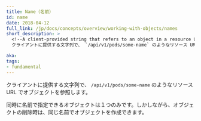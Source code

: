 ```yaml
---
title: Name（名前）
id: name
date: 2018-04-12
full_link: /jp/docs/concepts/overview/working-with-objects/names
short_description: >
  <!--A client-provided string that refers to an object in a resource URL, such as `/api/v1/pods/some-name`.-->
  クライアントに提供する文字列で、 `/api/v1/pods/some-name` のようなリソース URL でオブジェクトを参照します。

aka: 
tags:
- fundamental
---
```

 <!--A client-provided string that refers to an object in a resource URL, such as `/api/v1/pods/some-name`.-->
 クライアントに提供する文字列で、 `/api/v1/pods/some-name` のようなリソース URL でオブジェクトを参照します。

<!--more--> 

<!--
Only one object of a given kind can have a given name at a time. However, if you delete the object, you can make a new object with the same name.
-->
同時に名前で指定できるオブジェクトは１つのみです。しかしながら、オブジェクトの削除時は、同じ名前でオブジェクトを作成できます。